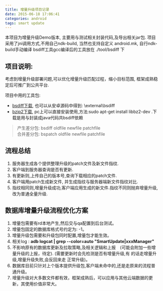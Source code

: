 ```yaml
---
title: 增量升级项目记录
date: 2015-06-18 17:06:41
categories: android 
tags: smart update
---
```


本项目为增量升级Demo版本, 主要用与测试相关封装代码,及导出相关jar包.
项目采用了jni调用方式,不用自己ndk-build, 当然也支持自定义 android.mk, 自行ndk-build手动编译
bsdiff工具gcc编译后的工具放在 ./tool/bsdiff 下

<!--more-->

## 项目说明:
考虑到增量升级部署问题,可以优化增量升级匹配过程，缩小目标范围, 框架成熟稳定后可推广到公共平台.

项目中用的工具包:
* [bsdiff下载](http://www.daemonology.net/bsdiff/), 也可以从安卓源码中得到: \external\bsdiff
* [bzip2下载](http://www.bzip.org/downloads.html), pc上可以直接安装使用,方法:sudo apt-get install libbz2-dev .下载是用与封装成java代码共bsdiff依赖
> 产生差分包: bsdiff oldfile newfile patchfile  
> 合并差分包: bspatch oldfile newfile patchfile

## 流程总结

1. 服务器生成各个提供整理升级的patch文件及新文件指纹.
2. 客户端到服务器查询是否有更新.
3. 有更新则,上传自己的版本号,查询下载相应的patch文件.
4. 客户端用patch生成新文件, 并生成指纹与服务器端新文件指纹对比.
5. 指纹相同则,增量升级成功,客户端应用生成的新文件.指纹不同则抛弃增量升级,改为普通全量升级.


## 数据库增量升级流程优化方案
1. 增量包需要有rd本地产生,然后交与qa配置到后台测试。
2. 增量包固定的数据库格式号约定为: -1。
3. 增量升级包需要和升级包同时配置,增量包才能生效。
4. 相关log : **adb logcat | grep --color=auto "SmartUpdate\|xxxManager"**
5. 不影响原有的数据库更新及拉取策略,及相关逻辑和上报　(可能会附加一些增量升级的上报，待定). (需要更新时会先检测是否有增量升级,有 的话走增量升级,增量升级失败,会反回来走
正常升级)。
6. 数据库目前只针对上个版本提供升级包,客户端未命中的,还是走原来的流程普通升级。
7. 增量升级对大多数文件都有效，框架成熟后，可以应用与其他云端数据的更新，其使用价值非常大。
